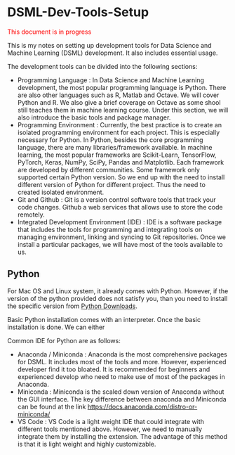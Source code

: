 # DSML-Dev-Tools-Setup

<font color = 'red'> This document is in progress</font>

This is my notes on setting up development tools for Data Science and Machine Learning (DSML) development. It also includes essential usage. 

The development tools can be divided into the following sections:
- Programming Language : In Data Science and Machine Learning development, the most popular programming language is Python. There are also other languages such as R, Matlab and Octave. We will cover Python and R. We also give a brief coverage on Octave as some shool still teaches them in  machine learning course. Under this section, we will also introduce the basic tools and package manager.
- Programming Environment : Currently, the best practice is to create an isolated programming environment for each project. This is especially necessary for Python. In Python, besides the core programming language, there are many libraries/framework available. In machine learning, the most popular frameworks are Scikit-Learn, TensorFlow, PyTorch, Keras, NumPy, SciPy, Pandas and Matplotlib. Each framework are developed by different communities. Some framework only supported certain Python version. So we end up with the need to install different version of Python for different project. Thus the need to created isolated environment.   
- Git and Github : Git is a version control software tools that track your code changes. Github a web services that allows use to store the code remotely.
- Integrated Development Environment (IDE) : IDE is a software package that includes the tools for programming and integrating tools on managing environment, linking and syncing to Git repositories. Once we install a particular packages, we will have most of the tools available to us. 


## Python
For Mac OS and Linux system, it already comes with Python. However, if the version of the python provided does not satisfy you, than you need to install the specific version from [Python Downloads](https://www.python.org/downloads/).

Basic Python installation comes with an interpreter. Once the basic installation is done. We can either 

Common IDE for Python are as follows:

- Anaconda / Miniconda : Anaconda is the most comprehensive packages for DSML. It includes most of the tools and more. However, experienced developer find it too bloated. It is recommended for beginners and experienced develop who need to make use of most of the packages in Anaconda.
- Miniconda : Miniconda is the scaled down version of Anaconda without the GUI interface. The key difference between anaconda and Miniconda can be found at the link https://docs.anaconda.com/distro-or-miniconda/
- VS Code : VS Code is a light weight IDE that could integrate with different tools mentioned above. However, we need to manually integrate them by installing the extension. The advantage of this method is that it is light weight and highly customizable. 

